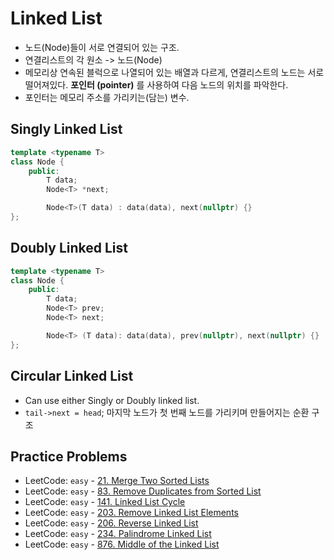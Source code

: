 # Linked List

- 노드(Node)들이 서로 연결되어 있는 구조.
- 연결리스트의 각 원소 -> 노드(Node)
- 메모리상 연속된 블럭으로 나열되어 있는 배열과 다르게, 연결리스트의 노드는 서로 떨어져있다. **포인터 (pointer)** 를 사용하여 다음 노드의 위치를 파악한다.
- 포인터는 메모리 주소를 가리키는(담는) 변수.

## Singly Linked List

```cpp
template <typename T>
class Node {
    public:
        T data;
        Node<T> *next;

        Node<T>(T data) : data(data), next(nullptr) {}
};
```

## Doubly Linked List

```cpp
template <typename T>
class Node {
	public:
		T data;
		Node<T> prev;
		Node<T> next;

		Node<T> (T data): data(data), prev(nullptr), next(nullptr) {}
};
```

## Circular Linked List

- Can use either Singly or Doubly linked list.
- `tail->next = head`; 마지막 노드가 첫 번째 노드를 가리키며 만들어지는 순환 구조

## Practice Problems
- LeetCode: `easy` - [21. Merge Two Sorted Lists](https://leetcode.com/problems/merge-two-sorted-lists/)
- LeetCode: `easy` - [83. Remove Duplicates from Sorted List](https://leetcode.com/problems/remove-duplicates-from-sorted-list/)
- LeetCode: `easy` - [141. Linked List Cycle](https://leetcode.com/problems/linked-list-cycle/description)
- LeetCode: `easy` - [203. Remove Linked List Elements](https://leetcode.com/problems/remove-linked-list-elements/description)
- LeetCode: `easy` - [206. Reverse Linked List](https://leetcode.com/problems/reverse-linked-list/description)
- LeetCode: `easy` - [234. Palindrome Linked List](https://leetcode.com/problems/palindrome-linked-list/description)
- LeetCode: `easy` - [876. Middle of the Linked List](https://leetcode.com/problems/middle-of-the-linked-list/description)
